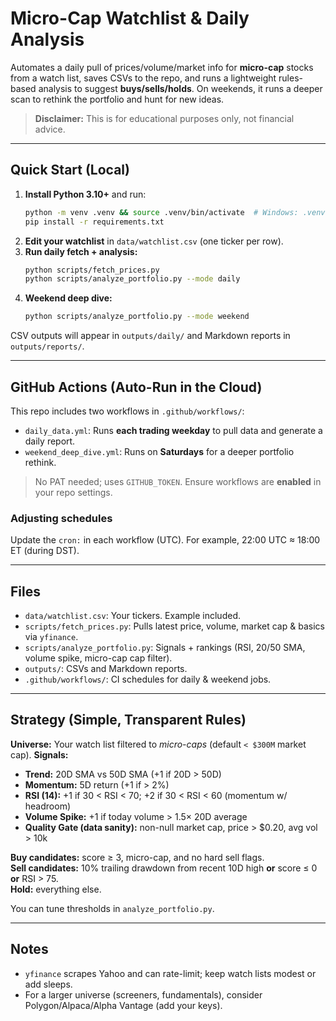 # Micro-Cap Watchlist & Daily Analysis

Automates a daily pull of prices/volume/market info for **micro-cap** stocks from a watch list, saves CSVs to the repo, and runs a lightweight rules-based analysis to suggest **buys/sells/holds**. On weekends, it runs a deeper scan to rethink the portfolio and hunt for new ideas.

> **Disclaimer:** This is for educational purposes only, not financial advice.

---

## Quick Start (Local)

1. **Install Python 3.10+** and run:
   ```bash
   python -m venv .venv && source .venv/bin/activate  # Windows: .venv\Scripts\activate
   pip install -r requirements.txt
   ```
2. **Edit your watchlist** in `data/watchlist.csv` (one ticker per row).
3. **Run daily fetch + analysis:**
   ```bash
   python scripts/fetch_prices.py
   python scripts/analyze_portfolio.py --mode daily
   ```
4. **Weekend deep dive:**
   ```bash
   python scripts/analyze_portfolio.py --mode weekend
   ```

CSV outputs will appear in `outputs/daily/` and Markdown reports in `outputs/reports/`.

---

## GitHub Actions (Auto-Run in the Cloud)

This repo includes two workflows in `.github/workflows/`:

- `daily_data.yml`: Runs **each trading weekday** to pull data and generate a daily report.
- `weekend_deep_dive.yml`: Runs on **Saturdays** for a deeper portfolio rethink.

> No PAT needed; uses `GITHUB_TOKEN`. Ensure workflows are **enabled** in your repo settings.

### Adjusting schedules
Update the `cron:` in each workflow (UTC). For example, 22:00 UTC ≈ 18:00 ET (during DST).

---

## Files

- `data/watchlist.csv`: Your tickers. Example included.
- `scripts/fetch_prices.py`: Pulls latest price, volume, market cap & basics via `yfinance`.
- `scripts/analyze_portfolio.py`: Signals + rankings (RSI, 20/50 SMA, volume spike, micro-cap cap filter).
- `outputs/`: CSVs and Markdown reports.
- `.github/workflows/`: CI schedules for daily & weekend jobs.

---

## Strategy (Simple, Transparent Rules)

**Universe:** Your watch list filtered to *micro-caps* (default `< $300M` market cap).
**Signals:**  
- **Trend:** 20D SMA vs 50D SMA (+1 if 20D > 50D)  
- **Momentum:** 5D return (+1 if > 2%)  
- **RSI (14):** +1 if 30 < RSI < 70; +2 if 30 < RSI < 60 (momentum w/ headroom)  
- **Volume Spike:** +1 if today volume > 1.5× 20D average  
- **Quality Gate (data sanity):** non-null market cap, price > $0.20, avg vol > 10k

**Buy candidates:** score ≥ 3, micro-cap, and no hard sell flags.  
**Sell candidates:** 10% trailing drawdown from recent 10D high **or** score ≤ 0 **or** RSI > 75.  
**Hold:** everything else.

You can tune thresholds in `analyze_portfolio.py`.

---

## Notes
- `yfinance` scrapes Yahoo and can rate-limit; keep watch lists modest or add sleeps.
- For a larger universe (screeners, fundamentals), consider Polygon/Alpaca/Alpha Vantage (add your keys).

